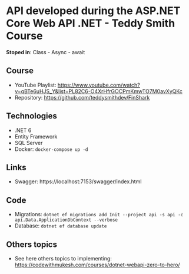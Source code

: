# API developed during the ASP.NET Core Web API .NET - Teddy Smith Course

**Stoped in**: Class - Async - await

## Course

- YouTube Playlist: https://www.youtube.com/watch?v=qBTe6uHJS_Y&list=PL82C6-O4XrHfrGOCPmKmwTO7M0avXyQKc
- Repository: https://github.com/teddysmithdev/FinShark

## Technologies

- .NET 6
- Entity Framework
- SQL Server
- Docker: `docker-compose up -d`

## Links

- Swagger: https://localhost:7153/swagger/index.html

## Code

- Migrations: `dotnet ef migrations add Init --project api -s api -c api.Data.ApplicationDbContext --verbose`
- Database: `dotnet ef database update`

## Others topics

- See here others topics to implementing: https://codewithmukesh.com/courses/dotnet-webapi-zero-to-hero/